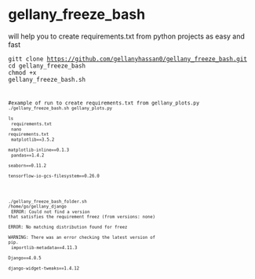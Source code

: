 # gellany_freeze_bash 
will help you to create requirements.txt from python projects as easy and fast

<code>gitt clone https://github.com/gellanyhassan0/gellany_freeze_bash.git</code><br>
<code>cd gellany_freeze_bash</code><br>
<code>chmod +x gellany_freeze_bash.sh<code><br>

#example of run to create requirements.txt from gellany_plots.py
<code>./gellany_freeze_bash.sh gellany_plots.py</code><br>
<code>ls</code><br>
<code>requirements.txt</code><br>
<code>nano requirements.txt</code><br>
<code>matplotlib==3.5.2</code><br>
<code>matplotlib-inline==0.1.3</code><br>
<code>pandas==1.4.2</code><br>
<code>seaborn==0.11.2</code><br>
<code>tensorflow-io-gcs-filesystem==0.26.0</code><br><br>
 
 
<code>./gellany_freeze_bash_folder.sh /home/go/gellany_django</code><br>
<code>ERROR: Could not find a version that satisfies the requirement freez (from versions: none)</code><br>
<code>ERROR: No matching distribution found for freez</code><br>
<code>WARNING: There was an error checking the latest version of pip.</code><br>
<code>importlib-metadata==4.11.3</code><br>
<code>Django==4.0.5</code><br>
<code>django-widget-tweaks==1.4.12</code><br>

